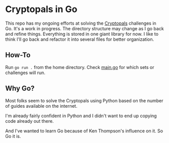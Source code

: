 # Cryptopals in Go

This repo has my ongoing efforts at solving the [Cryptopals](cryptopals.com) challenges in Go. It's a work in progress. The directory structure may change as I go back and refine things. Everything is stored in one giant library for now. I like to think I'll go back and refactor it into several files for better organization.

## How-To

Run `go run .` from the home directory. Check [main.go](main.go) for which sets or challenges will run.

## Why Go?

Most folks seem to solve the Cryptopals using Python based on the number of guides available on the internet. 

I'm already fairly confident in Python and I didn't want to end up copying code already out there.

And I've wanted to learn Go because of Ken Thompson's influence on it. So Go it is.


